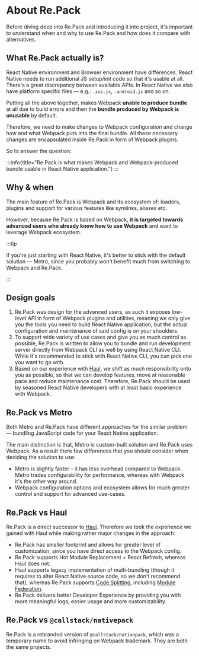# About Re.Pack

Before diving deep into Re.Pack and introducing it into project, it's important to understand when and why to use Re.Pack and how does it compare with alternatives.

## What Re.Pack actually is?

React Native environment and Browser environment have differences. React Native needs to run additional JS setup/init code so that it's usable at all. There's a great discrepancy between available APIs. In React Native we also have platform specific files — e.g.: `.ios.js`, `.android.js` and so on.

Putting all the above together, makes Webpack **unable to produce bundle** at all due to build errors and then the **bundle produced by Webpack is unusable** by default.

Therefore, we need to make changes to Webpack configuration and change how and what Webpack puts into the final bundle. All these necessary changes are encapsulated inside Re.Pack in form of Webpack plugins.

So to answer the question:

:::info{title="Re.Pack is what makes Webpack and Webpack-produced bundle usable in React Native application."}
:::

## Why & when

The main feature of Re.Pack is Webpack and its ecosystem of: loaders, plugins and support for various features like symlinks, aliases etc.

However, because Re.Pack is based on Webpack, **it is targeted towards advanced users who already know how to use Webpack** and want to leverage Webpack ecosystem.

:::tip

If you're just starting with React Native, it's better to stick with the default solution — Metro, since you probably won't benefit much from switching to Webpack and Re.Pack.

:::

## Design goals

1. Re.Pack was design for the advanced users, as such it exposes _low-level API_ in form of Webpack plugins and utilities, meaning we only give you the tools you need to build React Native application, but the actual configuration and maintenance of said config is on your shoulders.
2. To support wide variety of use cases and give you as much control as possible, Re.Pack is written to allow you to bundle and run development server directly from Webpack CLI as well by using React Native CLI. While it's recommended to stick with React Native CLI, you can pick one you want to go with.
3. Based on our experience with [Haul](https://github.com/callstack/haul), we shift as much responsibility onto you as possible, so that we can develop features, move at reasonable pace and reduce maintenance cost. Therefore, Re.Pack should be used by seasoned React Native developers with at least basic experience with Webpack.

## Re.Pack vs Metro

Both Metro and Re.Pack have different approaches for the similar problem — bundling JavaScript code for your React Native application.

The main distinction is that, Metro is custom-built solution and Re.Pack uses Webpack. As a result there few differences that you should consider when deciding the solution to use:

- Metro is slightly faster - it has less overhead compared to Webpack. Metro trades configurability for performance, whereas with Webpack it's the other way around.
- Webpack configuration options and ecosystem allows for much greater control and support for advanced use-cases.

## Re.Pack vs Haul

Re.Pack is a direct successor to [Haul](https://github.com/callstack/haul). Therefore we took the experience we gained with Haul while making rather major changes in the approach:

- Re.Pack has smaller footprint and allows for greater level of customization, since you have direct access to the Webpack config.
- Re.Pack supports Hot Module Replacement + React Refresh, whereas Haul does not.
- Haul supports legacy implementation of multi-bundling (though it requires to alter React Native source code, so we don't recommend that), whereas Re.Pack supports [Code Splitting](./code-splitting/concept), including [Module Federation](./module-federation).
- Re.Pack delivers better Developer Experience by providing you with more meaningful logs, easier usage and more customizability.

## Re.Pack vs `@callstack/nativepack`

Re.Pack is a rebranded version of `@callstack/nativepack`, which was a temporary name to avoid infringing on Webpack trademark. They are both the same projects.
